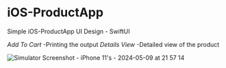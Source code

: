 # iOS-ProductApp
 
Simple iOS-ProductApp UI Design - SwiftUI

*Add To Cart* -Printing the output
*Details View* -Detailed view of the product

![Simulator Screenshot - iPhone 11's - 2024-05-09 at 21 57 14](https://github.com/UzunKaanA/iOS-ProductApp/assets/115887408/6d0efba4-bc87-4745-878c-b0df052959a6)
